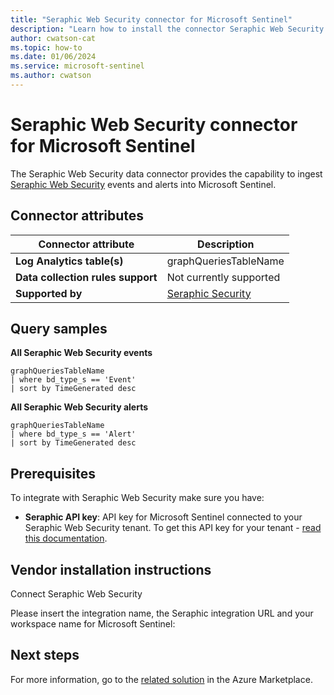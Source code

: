 ```yaml
---
title: "Seraphic Web Security connector for Microsoft Sentinel"
description: "Learn how to install the connector Seraphic Web Security to connect your data source to Microsoft Sentinel."
author: cwatson-cat
ms.topic: how-to
ms.date: 01/06/2024
ms.service: microsoft-sentinel
ms.author: cwatson
---
```


# Seraphic Web Security connector for Microsoft Sentinel

The Seraphic Web Security data connector provides the capability to ingest [Seraphic Web Security](https://seraphicsecurity.com/) events and alerts into Microsoft Sentinel.

## Connector attributes

| Connector attribute | Description |
| --- | --- |
| **Log Analytics table(s)** | graphQueriesTableName |
| **Data collection rules support** | Not currently supported |
| **Supported by** | [Seraphic Security](https://seraphicsecurity.com) |

## Query samples
**All Seraphic Web Security events**
   ```kusto
   graphQueriesTableName
   | where bd_type_s == 'Event'
   | sort by TimeGenerated desc
   ```
**All Seraphic Web Security alerts**
   ```kusto
   graphQueriesTableName
   | where bd_type_s == 'Alert'
   | sort by TimeGenerated desc
   ```

## Prerequisites

To integrate with Seraphic Web Security make sure you have: 

- **Seraphic API key**: API key for Microsoft Sentinel connected to your Seraphic Web Security tenant. To get this API key for your tenant - [read this documentation](https://constellation.seraphicsecurity.com/integrations/microsoft_sentinel/Guidance/MicrosoftSentinel-IntegrationGuide-230822.pdf).


## Vendor installation instructions

Connect Seraphic Web Security

Please insert the integration name, the Seraphic integration URL and your workspace name for Microsoft Sentinel:




## Next steps

For more information, go to the [related solution](https://azuremarketplace.microsoft.com/en-us/marketplace/apps/seraphicalgorithmsltd1616061090462.seraphic-security-sentinel?tab=Overview) in the Azure Marketplace.
